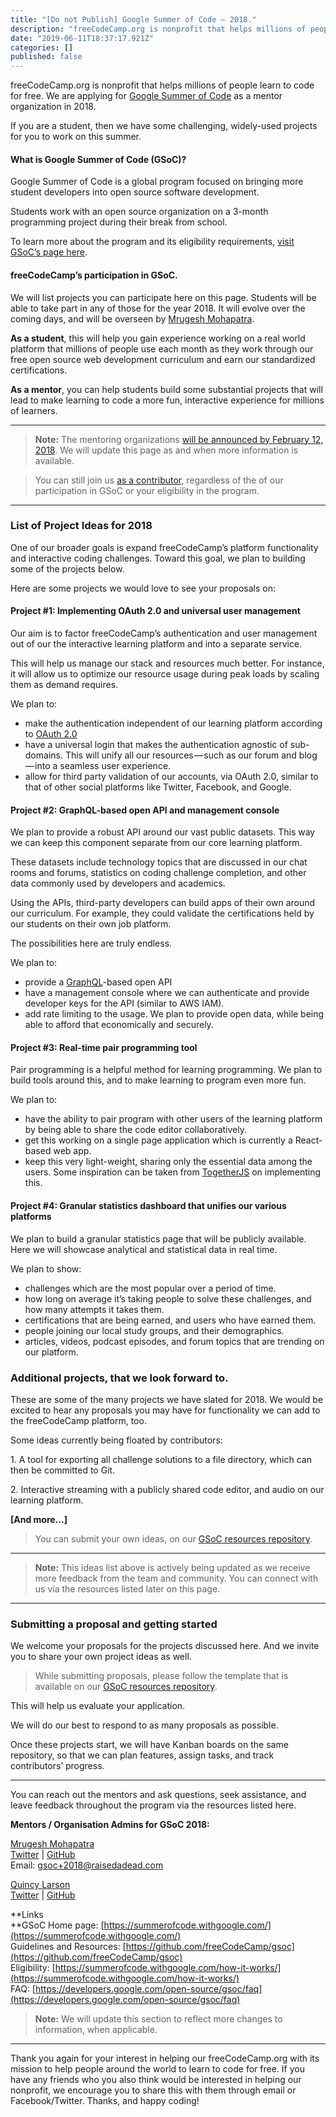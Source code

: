 ```yaml
---
title: "[Do not Publish] Google Summer of Code — 2018."
description: "freeCodeCamp.org is nonprofit that helps millions of people learn to code for free. We are applying for Google Summer of Code as a mentor…"
date: "2019-06-11T18:37:17.921Z"
categories: []
published: false
---
```


freeCodeCamp.org is nonprofit that helps millions of people learn to code for free. We are applying for [Google Summer of Code](https://summerofcode.withgoogle.com/) as a mentor organization in 2018.

If you are a student, then we have some challenging, widely-used projects for you to work on this summer.

#### What is Google Summer of Code (GSoC)?

Google Summer of Code is a global program focused on bringing more student developers into open source software development. 

Students work with an open source organization on a 3-month programming project during their break from school.

To learn more about the program and its eligibility requirements, [visit GSoC’s page here](https://summerofcode.withgoogle.com/how-it-works/).

#### freeCodeCamp’s participation in GSoC.

We will list projects you can participate here on this page. Students will be able to take part in any of those for the year 2018. It will evolve over the coming days, and will be overseen by [Mrugesh Mohapatra](https://medium.com/u/77e07c28e64f).

**As a student**, this will help you gain experience working on a real world platform that millions of people use each month as they work through our free open source web development curriculum and earn our standardized certifications.

**As a mentor**, you can help students build some substantial projects that will lead to make learning to code a more fun, interactive experience for millions of learners.

---

> **Note:** The mentoring organizations [will be announced by February 12, 2018](https://developers.google.com/open-source/gsoc/timeline). We will update this page as and when more information is available. 

> You can still join us [as a contributor](https://contribute.freecodecamp.org/), regardless of the of our participation in GSoC or your eligibility in the program.

---

### List of Project Ideas for 2018

One of our broader goals is expand freeCodeCamp’s platform functionality and interactive coding challenges. Toward this goal, we plan to building some of the projects below.

Here are some projects we would love to see your proposals on:

#### Project #1: Implementing OAuth 2.0 and universal user management

Our aim is to factor freeCodeCamp’s authentication and user management out of our the interactive learning platform and into a separate service.

This will help us manage our stack and resources much better. For instance, it will allow us to optimize our resource usage during peak loads by scaling them as demand requires.

We plan to:

-   make the authentication independent of our learning platform according to [OAuth 2.0](https://oauth.net/2/)
-   have a universal login that makes the authentication agnostic of sub-domains. This will unify all our resources — such as our forum and blog — into a seamless user experience.
-   allow for third party validation of our accounts, via OAuth 2.0, similar to that of other social platforms like Twitter, Facebook, and Google.

#### Project #2: GraphQL-based open API and management console

We plan to provide a robust API around our vast public datasets. This way we can keep this component separate from our core learning platform.

These datasets include technology topics that are discussed in our chat rooms and forums, statistics on coding challenge completion, and other data commonly used by developers and academics.

Using the APIs, third-party developers can build apps of their own around our curriculum. For example, they could validate the certifications held by our students on their own job platform.

The possibilities here are truly endless.

We plan to:

-   provide a [GraphQL](http://graphql.org/learn/)\-based open API
-   have a management console where we can authenticate and provide developer keys for the API (similar to AWS IAM).
-   add rate limiting to the usage. We plan to provide open data, while being able to afford that economically and securely.

#### Project #3: Real-time pair programming tool

Pair programming is a helpful method for learning programming. We plan to build tools around this, and to make learning to program even more fun.

We plan to:

-   have the ability to pair program with other users of the learning platform by being able to share the code editor collaboratively.
-   get this working on a single page application which is currently a React-based web app.
-   keep this very light-weight, sharing only the essential data among the users. Some inspiration can be taken from [TogetherJS](https://togetherjs.com/) on implementing this.

#### Project #4: Granular statistics dashboard that unifies our various platforms

We plan to build a granular statistics page that will be publicly available. Here we will showcase analytical and statistical data in real time.

We plan to show:

-   challenges which are the most popular over a period of time.
-   how long on average it’s taking people to solve these challenges, and how many attempts it takes them.
-   certifications that are being earned, and users who have earned them.
-   people joining our local study groups, and their demographics.
-   articles, videos, podcast episodes, and forum topics that are trending on our platform.

####   

### Additional projects, that we look forward to.

These are some of the many projects we have slated for 2018. We would be excited to hear any proposals you may have for functionality we can add to the freeCodeCamp platform, too.

Some ideas currently being floated by contributors:

1\. A tool for exporting all challenge solutions to a file directory, which can then be committed to Git.

2\. Interactive streaming with a publicly shared code editor, and audio on our learning platform.

**\[And more…\]**

> You can submit your own ideas, on our [GSoC resources repository](https://github.com/freeCodeCamp/gsoc).

---

> **Note:** This ideas list above is actively being updated as we receive more feedback from the team and community. You can connect with us via the resources listed later on this page.

---

### **Sub**mitting a proposal and getting started

We welcome your proposals for the projects discussed here. And we invite you to share your own project ideas as well.

> While submitting proposals, please follow the template that is available on our [GSoC resources repository](https://github.com/freeCodeCamp/gsoc).

This will help us evaluate your application.

We will do our best to respond to as many proposals as possible.

Once these projects start, we will have Kanban boards on the same repository, so that we can plan features, assign tasks, and track contributors’ progress.

---

You can reach out the mentors and ask questions, seek assistance, and leave feedback throughout the program via the resources listed here.

**Mentors / Organisation Admins for GSoC 2018:**

[Mrugesh Mohapatra](https://medium.com/u/77e07c28e64f)  
[Twitter](https://twitter.com/raisedadead) | [GitHub](https://github.com/raisedadead)  
Email: [gsoc+2018@raisedadead.com](mailto:%20gsoc+2018@raisedadead.com)

[Quincy Larson](https://medium.com/u/17756313f41a)  
[Twitter](https://twitter.com/ossia) | [GitHub](https://github.com/QuincyLarson)

**Links  
**GSoC Home page: [https://summerofcode.withgoogle.com/](https://summerofcode.withgoogle.com/)  
Guidelines and Resources: [https://github.com/freeCodeCamp/gsoc](https://github.com/freeCodeCamp/gsoc)  
Eligibility: [https://summerofcode.withgoogle.com/how-it-works/](https://summerofcode.withgoogle.com/how-it-works/)  
FAQ: [https://developers.google.com/open-source/gsoc/faq](https://developers.google.com/open-source/gsoc/faq)

> **Note:** We will update this section to reflect more changes to information, when applicable.

---

Thank you again for your interest in helping our freeCodeCamp.org with its mission to help people around the world to learn to code for free. If you have any friends who you also think would be interested in helping our nonprofit, we encourage you to share this with them through email or Facebook/Twitter. Thanks, and happy coding!
